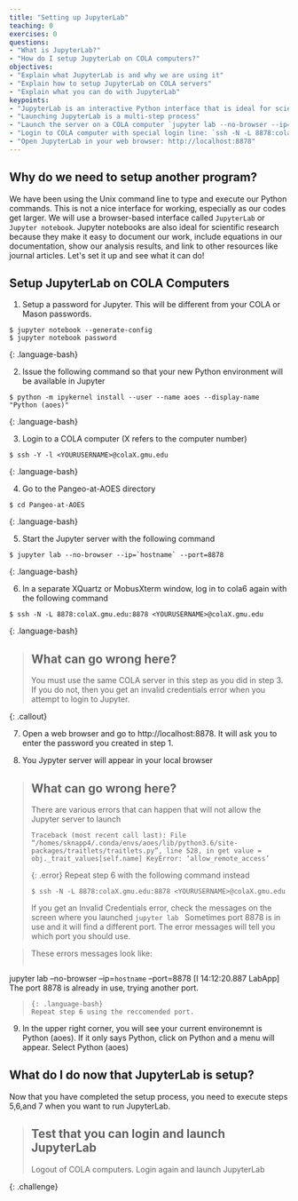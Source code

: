```yaml
---
title: "Setting up JupyterLab"
teaching: 0
exercises: 0
questions:
- "What is JupyterLab?"
- "How do I setup JupyterLab on COLA computers?"
objectives:
- "Explain what JupyterLab is and why we are using it"
- "Explain how to setup JupyterLab on COLA servers"
- "Explain what you can do with JupyterLab"
keypoints:
- "JupyterLab is an interactive Python interface that is ideal for scientific work"
- "Launching JupyterLab is a multi-step process"
- "Launch the server on a COLA computer `jupyter lab --no-browser --ip=`hostname` --port=8878`"
- "Login to COLA computer with special login line: `ssh -N -L 8878:colaX.gmu.edu:8878 <YOURUSERNAME>@colaX.gmu.edu`"
- "Open JupyterLab in your web browser: http://localhost:8878" 
---
```

## Why do we need to setup another program? 

We have been using the Unix command line to type and execute our Python commands.  This is not a nice interface for working, especially as our codes get larger.
We will use a browser-based interface called `JupyterLab` or `Jupyter notebook`. Jupyter notebooks are also ideal for scientific research because they make it easy to document our work, include equations in our documentation, show our analysis results, and link to other resources like journal articles. 
Let's set it up and see what it can do!

## Setup JupyterLab on COLA Computers

1. Setup a password for Jupyter.  This will be different from your COLA or Mason passwords.

~~~
$ jupyter notebook --generate-config
$ jupyter notebook password
~~~
{: .language-bash}

2. Issue the following command so that your new Python environment will be available in Jupyter

~~~
$ python -m ipykernel install --user --name aoes --display-name "Python (aoes)"
~~~
{: .language-bash}

3. Login to a COLA computer (X refers to the computer number)

~~~
$ ssh -Y -l <YOURUSERNAME>@colaX.gmu.edu
~~~
{: .language-bash}

4. Go to the Pangeo-at-AOES directory

~~~
$ cd Pangeo-at-AOES
~~~
{: .language-bash}

5. Start the Jupyter server with the following command

~~~
$ jupyter lab --no-browser --ip=`hostname` --port=8878
~~~
{: .language-bash}

6. In a separate XQuartz or MobusXterm window, log in to cola6 again with the following command

~~~
$ ssh -N -L 8878:colaX.gmu.edu:8878 <YOURUSERNAME>@colaX.gmu.edu
~~~
{: .language-bash}

> ## What can go wrong here? 
>
> You must use the same COLA server in this step as you did in step 3. If you do not, 
> then you get an invalid credentials error when you attempt to login to Jupyter.
>
{: .callout}

7. Open a web browser and go to  http://localhost:8878. It will ask you to enter the password you created in step 1.

8. You Jypyter server will appear in your local browser

> ## What can go wrong here?
> There are various errors that can happen that will not allow the Jupyter server to launch
>
> ~~~
> Traceback (most recent call last): File “/homes/sknapp4/.conda/envs/aoes/lib/python3.6/site-packages/traitlets/traitlets.py”, line 528, in get value = obj._trait_values[self.name] KeyError: ‘allow_remote_access’
> ~~~
> {: .error}
> Repeat step 6 with the following command instead
> ~~~
> $ ssh -N -L 8878:colaX.gmu.edu:8878 <YOURUSERNAME>@colaX.gmu.edu
> ~~~
>
> If you get an Invalid Credentials error, check the messages on the screen where you launched `jupyter lab ` Sometimes port 8878 is in use and it will find a different port. The error messages will tell you which port you should use.

> These errors messages look like:
> ~~~
jupyter lab –no-browser –ip=`hostname` –port=8878 [I 14:12:20.887 LabApp] The port 8878 is already in use, trying another port.
> ~~~
> {: .language-bash}
> Repeat step 6 using the reccomended port.


9. In the upper right corner, you will see your current environemnt is Python (aoes). 
If it only says Python, click on Python and a menu will appear. Select Python (aoes)

## What do I do now that JupyterLab is setup?

Now that you have completed the setup process, you need to execute steps 5,6,and 7 when you want to run JupyterLab.

> ## Test that you can login and launch JupyterLab
>
>  Logout of COLA computers.  Login again and launch JupyterLab
>
{: .challenge}

